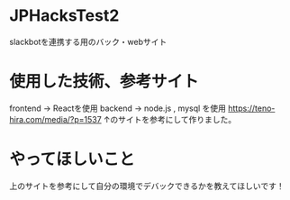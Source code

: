 # JPHacksTest2
slackbotを連携する用のバック・webサイト
# 使用した技術、参考サイト
frontend -> Reactを使用
backend -> node.js , mysql を使用
https://teno-hira.com/media/?p=1537
↑のサイトを参考にして作りました。
# やってほしいこと
上のサイトを参考にして自分の環境でデバックできるかを教えてほしいです！
